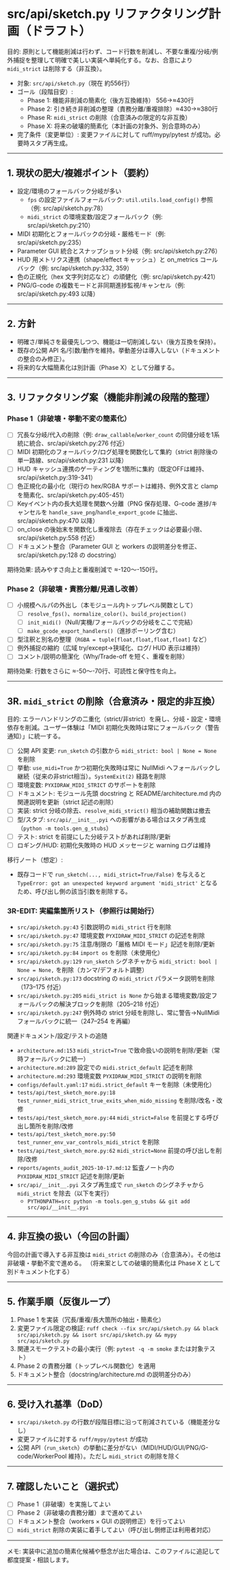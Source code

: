 # src/api/sketch.py リファクタリング計画（ドラフト）

目的: 原則として機能削減は行わず、コード行数を削減し、不要な重複/分岐/例外捕捉を整理して明確で美しい実装へ単純化する。なお、合意により `midi_strict` は削除する（非互換）。

- 対象: `src/api/sketch.py`（現在 約556行）
- ゴール（段階目安）:
  - Phase 1: 機能非削減の簡素化（後方互換維持） 556→≈430行
  - Phase 2: 引き続き非削減の整理（責務分離/重複排除）≈430→≈380行
  - Phase R: `midi_strict` の削除（合意済みの限定的な非互換）
  - Phase X: 将来の破壊的簡素化（本計画の対象外、別合意時のみ）
- 完了条件（変更単位）: 変更ファイルに対して ruff/mypy/pytest が成功。必要時スタブ再生成。

---

## 1. 現状の肥大/複雑ポイント（要約）
- 設定/環境のフォールバック分岐が多い
  - `fps` の設定ファイルフォールバック: `util.utils.load_config()` 参照（例: src/api/sketch.py:78）
  - `midi_strict` の環境変数/設定フォールバック（例: src/api/sketch.py:210）
- MIDI 初期化とフォールバックの分岐・厳格モード（例: src/api/sketch.py:235）
- Parameter GUI 統合とスナップショット分岐（例: src/api/sketch.py:276）
- HUD 用メトリクス連携（shape/effect キャッシュ）と on_metrics コールバック（例: src/api/sketch.py:332, 359）
- 色の正規化（hex 文字列対応など）の頑健化（例: src/api/sketch.py:421）
- PNG/G-code の複数モードと非同期進捗監視/キャンセル（例: src/api/sketch.py:493 以降）

---

## 2. 方針
- 明確さ/単純さを最優先しつつ、機能は一切削減しない（後方互換を保持）。
- 既存の公開 API 名/引数/動作を維持。挙動差分は導入しない（ドキュメントの整合のみ修正）。
- 将来的な大幅簡素化は別計画（Phase X）として分離する。

---

## 3. リファクタリング案（機能非削減の段階的整理）

### Phase 1（非破壊・挙動不変の簡素化）
- [ ] 冗長な分岐/代入の削除（例: `draw_callable`/`worker_count` の同値分岐を1系統に統合、src/api/sketch.py:276 付近）
- [ ] MIDI 初期化のフォールバック/ログ処理を関数化して集約（strict 削除後の単一路線、src/api/sketch.py:231 以降）
- [ ] HUD キャッシュ連携のゲーティングを1箇所に集約（既定OFFは維持、src/api/sketch.py:319-341）
- [ ] 色正規化の最小化（現行の hex/RGBA サポートは維持、例外文言と clamp を簡素化、src/api/sketch.py:405-451）
- [ ] Keyイベント内の長大処理を関数へ分離（PNG 保存処理、G-code 進捗/キャンセルを `handle_save_png`/`handle_export_gcode` に抽出、src/api/sketch.py:470 以降）
- [ ] on_close の後始末を関数化し重複除去（存在チェックは必要最小限、src/api/sketch.py:558 付近）
- [ ] ドキュメント整合（Parameter GUI と workers の説明差分を修正、src/api/sketch.py:128 の docstring）

期待効果: 読みやすさ向上と重複削減で ≈-120〜-150行。

### Phase 2（非破壊・責務分離/見通し改善）
- [ ] 小規模ヘルパの外出し（本モジュール内トップレベル関数として）
  - [ ] `resolve_fps()`、`normalize_color()`、`build_projection()`
  - [ ] `init_midi()`（Null/実機/フォールバックの分岐をここで完結）
  - [ ] `make_gcode_export_handlers()`（進捗ポーリング含む）
- [ ] 型注釈と別名の整理（`RGBA = tuple[float,float,float,float]` など）
- [ ] 例外捕捉の縮約（広域 try/except→狭域化、ログ/ HUD 表示は維持）
- [ ] コメント/説明の簡潔化（Why/Trade-off を短く、重複を削除）

期待効果: 行数をさらに ≈-50〜-70行、可読性と保守性を向上。

---

## 3R. `midi_strict` の削除（合意済み・限定的非互換）

目的: エラーハンドリングの二重化（strict/非strict）を廃し、分岐・設定・環境依存を削減。ユーザー体験は「MIDI 初期化失敗時は常にフォールバック（警告通知）」に統一する。

- [ ] 公開 API 変更: `run_sketch` の引数から `midi_strict: bool | None = None` を削除
- [ ] 挙動: `use_midi=True` かつ初期化失敗時は常に NullMidi へフォールバックし継続（従来の非strict相当）。`SystemExit(2)` 経路を削除
- [ ] 環境変数: `PYXIDRAW_MIDI_STRICT` のサポートを削除
- [ ] ドキュメント: モジュール先頭 docstring と README/architecture.md 内の関連説明を更新（strict 記述の削除）
- [ ] 実装: strict 分岐の除去、`resolve_midi_strict()` 相当の補助関数は撤去
- [ ] 型/スタブ: `src/api/__init__.pyi` への影響がある場合はスタブ再生成（`python -m tools.gen_g_stubs`）
- [ ] テスト: strict を前提にした分岐テストがあれば削除/更新
- [ ] ロギング/HUD: 初期化失敗時の HUD メッセージと warning ログは維持

移行ノート（想定）:
- 既存コードで `run_sketch(..., midi_strict=True/False)` を与えると `TypeError: got an unexpected keyword argument 'midi_strict'` となるため、呼び出し側の該当引数を削除する。

### 3R-EDIT: 実編集箇所リスト（参照行は開始行）
- `src/api/sketch.py:43` 引数説明の `midi_strict` 行を削除
- `src/api/sketch.py:47` 環境変数 `PYXIDRAW_MIDI_STRICT` の記述を削除
- `src/api/sketch.py:75` 注意/制限の「厳格 MIDI モード」記述を削除/更新
- `src/api/sketch.py:84` `import os` を削除（未使用化）
- `src/api/sketch.py:129` `run_sketch` シグネチャから `midi_strict: bool | None = None,` を削除（カンマ/デフォルト調整）
- `src/api/sketch.py:173` docstring の `midi_strict` パラメータ説明を削除（173–175 付近）
- `src/api/sketch.py:205` `midi_strict is None` から始まる環境変数/設定フォールバックの解決ブロックを削除（205–218 付近）
- `src/api/sketch.py:247` 例外時の strict 分岐を削除し、常に警告→NullMidi フォールバックに統一（247–254 を再編）

関連ドキュメント/設定/テストの追随
- `architecture.md:153` `midi_strict=True` で致命扱いの説明を削除/更新（常時フォールバックに統一）
- `architecture.md:289` 設定での `midi.strict_default` 記述を削除
- `architecture.md:293` 環境変数 `PYXIDRAW_MIDI_STRICT` の説明を削除
- `configs/default.yaml:17` `midi.strict_default` キーを削除（未使用化）
- `tests/api/test_sketch_more.py:18` `test_runner_midi_strict_true_exits_when_mido_missing` を削除/改名・改修
- `tests/api/test_sketch_more.py:44` `midi_strict=False` を前提とする呼び出し箇所を削除/改修
- `tests/api/test_sketch_more.py:50` `test_runner_env_var_controls_midi_strict` を削除
- `tests/api/test_sketch_more.py:62` `midi_strict=None` 前提の呼び出しを削除/改修
- `reports/agents_audit_2025-10-17.md:12` 監査ノート内の `PYXIDRAW_MIDI_STRICT` 記述を削除/更新
- `src/api/__init__.pyi` スタブ再生成で `run_sketch` のシグネチャから `midi_strict` を除去（以下を実行）
  - `PYTHONPATH=src python -m tools.gen_g_stubs && git add src/api/__init__.pyi`

---

## 4. 非互換の扱い（今回の計画）
今回の計画で導入する非互換は `midi_strict` の削除のみ（合意済み）。その他は非破壊・挙動不変で進める。
（将来案としての破壊的簡素化は Phase X として別ドキュメント化する）

---

## 5. 作業手順（反復ループ）
1) Phase 1 を実装（冗長/重複/長大箇所の抽出・簡素化）
2) 変更ファイル限定の検証: `ruff check --fix src/api/sketch.py && black src/api/sketch.py && isort src/api/sketch.py && mypy src/api/sketch.py`
3) 関連スモークテストの最小実行（例: `pytest -q -m smoke` または対象テスト）
4) Phase 2 の責務分離（トップレベル関数化）を適用
5) ドキュメント整合（docstring/architecture.md の説明差分のみ）

---

## 6. 受け入れ基準（DoD）
- `src/api/sketch.py` の行数が段階目標に沿って削減されている（機能差分なし）
- 変更ファイルに対する `ruff/mypy/pytest` が成功
- 公開 API（`run_sketch`）の挙動に差分がない（MIDI/HUD/GUI/PNG/G-code/WorkerPool 維持）。ただし `midi_strict` の削除を除く

---

## 7. 確認したいこと（選択式）
- [ ] Phase 1（非破壊）を実施してよい
- [ ] Phase 2（非破壊の責務分離）まで進めてよい
- [ ] ドキュメント整合（workers × GUI の説明修正）を行ってよい
- [ ] `midi_strict` 削除の実装に着手してよい（呼び出し側修正は利用者対応）

---

メモ: 実装中に追加の簡素化候補や懸念が出た場合は、このファイルに追記して都度提案・相談します。
